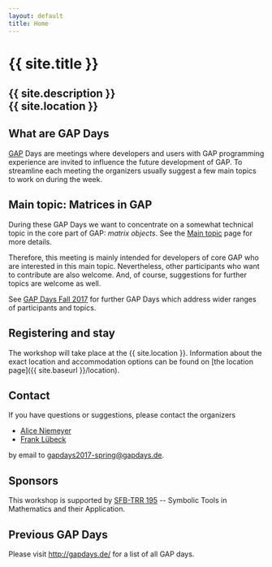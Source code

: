 ```yaml
---
layout: default
title: Home
---
```


# {{ site.title }}

## {{ site.description }}<br> {{ site.location }}

## What are GAP Days

[GAP](http://www.gap-system.org/) Days are meetings where developers and
users  with GAP  programming  experience are  invited  to influence  the
future development  of GAP.  To streamline  each meeting  the organizers
usually suggest a few main topics to work on during the week.

## Main topic: Matrices in GAP

During these  GAP Days we  want to  concentrate on a  somewhat technical
topic  in  the  core  part  of GAP:  *matrix  objects*.  See  the  [Main
topic](10_topic/) page for more details.

Therefore, this  meeting is mainly  intended for developers of  core GAP
who are interested in this  main topic. Nevertheless, other participants
who want to contribute are also welcome. And, of course, suggestions for
further topics are welcome as well.

See  [GAP   Days  Fall   2017](http://gapdays.de/gapdays2017-fall/)  for
further  GAP Days  which  address    wider  ranges  of participants  and
topics.

## Registering and stay

The workshop will take place at the {{ site.location }}. Information about the
exact location and accommodation options
can be found on [the location page]({{ site.baseurl }}/location).

## <a name="contact"></a> Contact

If you have questions or suggestions, please contact the organizers 


 - [Alice Niemeyer](https://wwwb.math.rwth-aachen.de/Mitarbeiter/niemeyer.php)
 - [Frank Lübeck](http://www.math.rwth-aachen.de/~Frank.Luebeck/)

by email to
[gapdays2017-spring@gapdays.de](mailto:gapdays2017-spring@gapdays.de).

## Sponsors

This workshop is supported by [SFB-TRR 195](https://www.computeralgebra.de/sfb/) -- Symbolic Tools in Mathematics and their Application.

## Previous GAP Days

Please visit <http://gapdays.de/> for a list of all GAP days.
